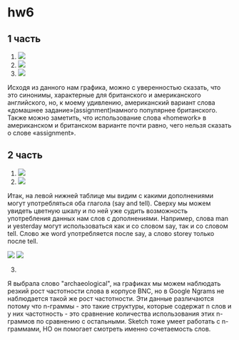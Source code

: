 # hw6
## 1 часть
1) ![](https://pp.userapi.com/c831508/v831508237/cb5ef/pzVIx08JOno.jpg)
2) ![](https://pp.userapi.com/c831508/v831508237/cb608/OdxbTsNVKxg.jpg)
3) ![](https://pp.userapi.com/c831508/v831508237/cb610/mbp7_0B9QJ0.jpg)

Исходя из данного нам графика, можно с уверенностью сказать, что это синонимы, характерные для британского и американского английского, но, к моему удивлению, американский вариант слова «домашнее задание»(assignment)намного популярнее британского. Также можно заметить, что использование слова «homework» в американском и британском варианте почти равно, чего нельзя сказать о слове «assignment».

## 2 часть
1) ![](https://pp.userapi.com/c831508/v831508237/cb65c/_5ilqYK6XEM.jpg)
2) ![](https://pp.userapi.com/c831508/v831508237/cb676/BY-klhC8gsw.jpg)

Итак,  на левой нижней таблице мы видим с какими дополнениями могут употребляться оба глагола (say and tell). Сверху мы можем увидеть цветную шкалу и по ней уже судить возможность употребления данных нам слов с дополнениями. Например, слова man и yesterday могут использоваться  как и со словом say, так и со словом tell. Слово же word употребляется после say, а слово storey только после tell.

 ![](https://pp.userapi.com/c831508/v831508237/cb688/PJVaSRe9AwY.jpg)
  ![](https://pp.userapi.com/c831508/v831508237/cb6ac/ikqDqlqrVj0.jpg)
  
3)
Я выбрала слово  "archaeological", на графиках мы можем наблюдать резкий рост частотности слова в корпусе BNC, но в Google Ngrams не наблюдается такой же рост частотности. Эти данные различаются потому что n-граммы - это такие структуры, которые содержат n слов и у них частотность - это сравнение количества использования этих n-граммов по сравнению с остальными. Sketch тоже умеет работать с n- граммами, НО он помогает смотреть именно сочетаемость слов.
